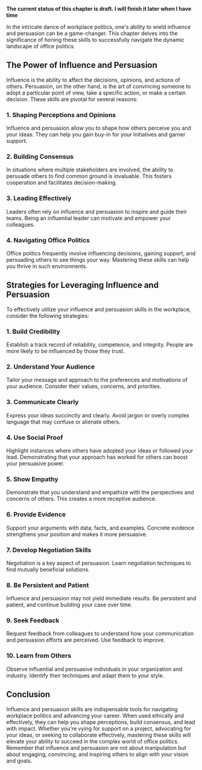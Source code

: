 **The current status of this chapter is draft. I will finish it later when I have time**

In the intricate dance of workplace politics, one's ability to wield influence and persuasion can be a game-changer. This chapter delves into the significance of honing these skills to successfully navigate the dynamic landscape of office politics.

The Power of Influence and Persuasion
-------------------------------------

Influence is the ability to affect the decisions, opinions, and actions of others. Persuasion, on the other hand, is the art of convincing someone to adopt a particular point of view, take a specific action, or make a certain decision. These skills are pivotal for several reasons:

### **1. Shaping Perceptions and Opinions**

Influence and persuasion allow you to shape how others perceive you and your ideas. They can help you gain buy-in for your initiatives and garner support.

### **2. Building Consensus**

In situations where multiple stakeholders are involved, the ability to persuade others to find common ground is invaluable. This fosters cooperation and facilitates decision-making.

### **3. Leading Effectively**

Leaders often rely on influence and persuasion to inspire and guide their teams. Being an influential leader can motivate and empower your colleagues.

### **4. Navigating Office Politics**

Office politics frequently involve influencing decisions, gaining support, and persuading others to see things your way. Mastering these skills can help you thrive in such environments.

Strategies for Leveraging Influence and Persuasion
--------------------------------------------------

To effectively utilize your influence and persuasion skills in the workplace, consider the following strategies:

### **1. Build Credibility**

Establish a track record of reliability, competence, and integrity. People are more likely to be influenced by those they trust.

### **2. Understand Your Audience**

Tailor your message and approach to the preferences and motivations of your audience. Consider their values, concerns, and priorities.

### **3. Communicate Clearly**

Express your ideas succinctly and clearly. Avoid jargon or overly complex language that may confuse or alienate others.

### **4. Use Social Proof**

Highlight instances where others have adopted your ideas or followed your lead. Demonstrating that your approach has worked for others can boost your persuasive power.

### **5. Show Empathy**

Demonstrate that you understand and empathize with the perspectives and concerns of others. This creates a more receptive audience.

### **6. Provide Evidence**

Support your arguments with data, facts, and examples. Concrete evidence strengthens your position and makes it more persuasive.

### **7. Develop Negotiation Skills**

Negotiation is a key aspect of persuasion. Learn negotiation techniques to find mutually beneficial solutions.

### **8. Be Persistent and Patient**

Influence and persuasion may not yield immediate results. Be persistent and patient, and continue building your case over time.

### **9. Seek Feedback**

Request feedback from colleagues to understand how your communication and persuasion efforts are perceived. Use feedback to improve.

### **10. Learn from Others**

Observe influential and persuasive individuals in your organization and industry. Identify their techniques and adapt them to your style.

Conclusion
----------

Influence and persuasion skills are indispensable tools for navigating workplace politics and advancing your career. When used ethically and effectively, they can help you shape perceptions, build consensus, and lead with impact. Whether you're vying for support on a project, advocating for your ideas, or seeking to collaborate effectively, mastering these skills will elevate your ability to succeed in the complex world of office politics. Remember that influence and persuasion are not about manipulation but about engaging, convincing, and inspiring others to align with your vision and goals.

